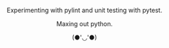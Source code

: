 <p align="center">Experimenting with pylint and unit testing with pytest.</p>
<p align="center">Maxing out python.</p>
<p align="center">(●'◡'●)</p>
